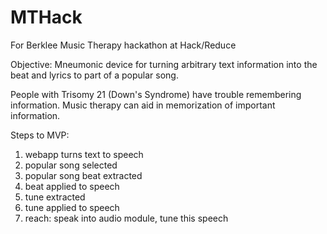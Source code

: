 MTHack
======

For Berklee Music Therapy hackathon at Hack/Reduce

Objective:
Mneumonic device for turning arbitrary text information into the beat and lyrics
to part of a popular song.

People with Trisomy 21 (Down's Syndrome) have trouble remembering information. Music therapy can aid in memorization of important information.

Steps to MVP:

1. webapp turns text to speech
2. popular song selected
3. popular song beat extracted
4. beat applied to speech
5. tune extracted
6. tune applied to speech
7. reach: speak into audio module, tune this speech
